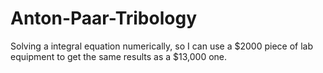 # Anton-Paar-Tribology
Solving a integral equation numerically, so I can use a $2000 piece of lab equipment to get the same results as a $13,000 one. 
